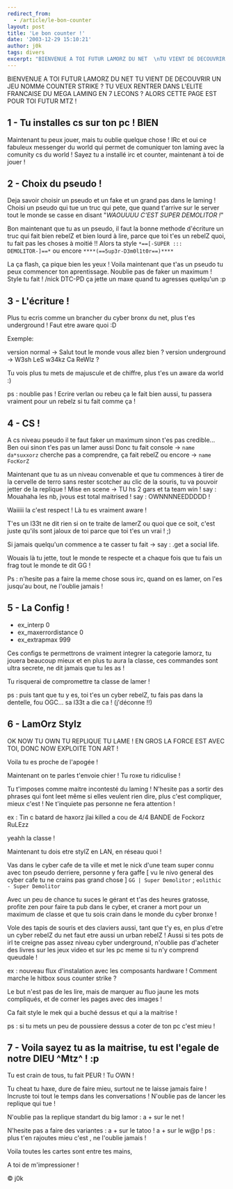 ```yaml
---
redirect_from:
  - /article/le-bon-counter
layout: post
title: 'Le bon counter !'
date: '2003-12-29 15:10:21'
author: j0k
tags: divers
excerpt: "BIENVENUE A TOI FUTUR LAMORZ DU NET  \nTU VIENT DE DECOUVRIR UN JEU NOMMé COUNTER STRIKE ?  \nTU VEUX RENTRER DANS L'ELITE FRANCAISE DU MEGA LAMING EN 7 LECONS ?  \nALORS CETTE PAGE EST POUR TOI FUTUR MTZ !"
---
```


BIENVENUE A TOI FUTUR LAMORZ DU NET TU VIENT DE DECOUVRIR UN JEU NOMMé COUNTER STRIKE ? TU VEUX RENTRER DANS L'ELITE FRANCAISE DU MEGA LAMING EN 7 LECONS ? ALORS CETTE PAGE EST POUR TOI FUTUR MTZ !

##  **1 -** Tu installes cs sur ton pc ! BIEN

Maintenant tu peux jouer, mais tu oublie quelque chose ! IRc et oui ce fabuleux messenger du world qui permet de comuniquer ton laming avec la comunity cs du world ! Sayez tu a installé irc et counter, maintenant à toi de jouer !

##  **2 -** Choix du pseudo !

Deja savoir choisir un pseudo et un fake et un grand pas dans le laming ! Choisi un pseudo qui tue un truc qui pete, que quand t'arrive sur le server tout le monde se casse en disant  "*WAOUUUU C'EST SUPER DEMOLITOR !*"

Bon maintenant que tu as un pseudo, il faut la bonne methode d'écriture un truc qui fait bien rebelZ et bien lourd à lire, parce que toi t'es un rebelZ quoi, tu fait pas les choses à moitié !! Alors ta style `*==[-SUPER ::: DEMOLITOR-]==*` ou encore `****(==5up3r-D3m0l1t0r==)****`

La ça flash, ça pique bien les yeux ! Voila maintenant que t'as un pseudo tu peux commencer ton aprentissage. Noublie pas de faker un maximum ! Style tu fait ! /nick DTC-PD ça jette un maxe quand tu agresses quelqu'un :p

##  **3 -** L'écriture !

Plus tu ecris comme un brancher du cyber bronx du net, plus t'es underground ! Faut etre aware quoi :D

 Exemple:

version normal -> Salut tout le monde vous allez bien ?
version underground -> W3sh LeS w34kz Ca ReWlz ?

 Tu vois plus tu mets de majuscule et de chiffre, plus t'es un aware da world :)

ps : noublie pas ! Ecrire verlan ou rebeu ça le fait bien aussi,  tu passera vraiment pour un rebelz si tu fait comme ça !

##  **4 -** CS !

A cs niveau pseudo il te faut faker un maximum sinon t'es pas credible... Ben oui sinon t'es pas un lamer aussi  Donc tu fait console -> `name da*suxxorz`  cherche pas a comprendre, ça fait rebelZ  ou encore -> `name FocKorZ`

Maintenant que tu as un niveau convenable et que tu commences à tirer de la cervelle de terro sans rester scotcher au clic de la souris, tu va pouvoir
jetter de la replique !
Mise en scene -> TU hs 2 gars et ta team win !
say : Mouahaha les nb, jvous est total maitrised !
say : OWNNNNEEDDDDD !

Waiiiii la c'est respect ! Là tu es vraiment aware !

T'es un l33t ne dit rien si on te traite de lamerZ ou quoi que ce soit, c'est juste qu'ils sont jaloux de toi parce que toi t'es un vrai ! ;)

Si jamais quelqu'un commence a te casser tu fait -> say : .get a social life.

Wouais là tu jette, tout le monde te respecte et a chaque fois que tu fais un frag tout le monde te dit GG !

Ps : n'hesite pas a faire la meme chose sous irc, quand on es lamer, on l'es jusqu'au bout, ne l'oublie jamais !

##  **5 -** La Config !

  - ex_interp 0
  - ex_maxerrordistance 0
  - ex_extrapmax 999

Ces configs te permettrons de vraiment integrer la categorie lamorz, tu jouera beaucoup mieux et en plus tu aura la classe, ces commandes sont ultra secrete, ne dit jamais que tu les as !

Tu risquerai de compromettre ta classe de lamer !

ps : puis tant que tu y es, toi t'es un cyber rebelZ, tu fais pas dans la dentelle, fou OGC... sa l33t a die ca ! (j'déconne !!)

##  **6 -** LamOrz Stylz

OK NOW TU OWN
TU REPLIQUE  TU LAME !  EN GROS LA FORCE EST AVEC TOI, DONC NOW EXPLOITE TON ART !

Voila tu es proche de l'apogée !

Maintenant on te parles t'envoie chier ! Tu roxe tu ridiculise !

Tu t'imposes comme maitre incontesté du laming !  N'hesite pas a sortir des phrases qui font leet même si elles veulent rien dire,  plus c'est compliquer, mieux c'est ! Ne t'inquiete pas personne ne fera attention !

ex : Tin c batard de haxorz jlai killed a cou de 4/4 BANDE de Fockorz RuLEzz

yeahh la classe !

Maintenant tu dois etre stylZ en LAN, en réseau quoi !

Vas dans le cyber cafe de ta ville et met le nick d'une team super connu avec ton pseudo derriere, personne y fera gaffe [ vu le nivo general des cyber cafe tu ne crains pas grand chose ] `GG | Super Demolitor` ; `eolithic - Super Demolitor`

Avec un peu de chance tu suces le gérant et t'as des heures gratosse,  profite zen pour faire ta pub dans le cyber, et craner a mort pour un maximum de classe et que tu sois crain dans le monde du cyber bronxe !

Vole des tapis de souris et des claviers aussi, tant que t'y es, en plus d'etre un cyber rebelZ du net faut etre aussi un urban rebelZ !  Aussi si tes pots de irl te creigne pas assez niveau cyber underground, n'oublie pas d'acheter des livres sur les jeux video et sur les pc meme si tu n'y comprend queudale !

ex : nouveau flux d'instalation avec les composants hardware !  Comment marche le hitbox sous counter strike ?

Le but n'est pas de les lire, mais de marquer au fluo jaune les mots compliqués, et de corner les pages avec des images !

Ca fait style le mek qui a buché dessus et qui a la maitrise !

ps : si tu mets un peu de poussiere dessus a coter de ton pc c'est mieu !

##  **7 -** Voila sayez tu as la maitrise, tu est l'egale de notre DIEU ^Mtz^ ! :p

Tu est crain de tous, tu fait PEUR ! Tu OWN !

Tu cheat tu haxe, dure de faire mieu, surtout ne te laisse jamais faire ! Incruste toi tout le temps dans les conversations ! N'oublie pas de lancer les replique qui tue !

N'oublie pas la replique standart du big lamor : a + sur le net !

N'hesite pas a faire des variantes : a + sur le tatoo ! a + sur le w@p ! ps : plus t'en rajoutes mieu c'est , ne l'oublie jamais !

Voila toutes les cartes sont entre tes mains,

A toi de m'impressioner !

© j0k
